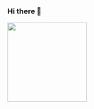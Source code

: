 ### Hi there 👋

<!--
**hamersda/hamersda** is a ✨ _special_ ✨ repository because its `README.md` (this file) appears on your GitHub profile.

Here are some ideas to get you started:

- 🔭 I’m currently working on ...
- 🌱 I’m currently learning ...
- 👯 I’m looking to collaborate on ...
- 🤔 I’m looking for help with ...
- 💬 Ask me about ...
- 📫 How to reach me: ...
- 😄 Pronouns: ...
- ⚡ Fun fact: ...
-->

<p align="left">
<a href="https://github.com/hamersda">
  <img height="180em" src="https://github-readme-stats-eight-theta.vercel.app/api/top-langs/?username=hamersda&layout=compact&langs_count=8&theme=algolia"/>
</a>
</p>
